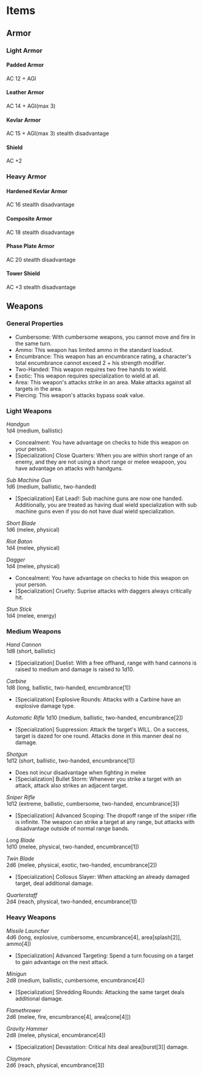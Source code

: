 # Items

## Armor

### Light Armor
#### Padded Armor
AC 12 + AGI

#### Leather Armor
AC 14 + AGI(max 3)

#### Kevlar Armor
AC 15 + AGI(max 3)
stealth disadvantage

#### Shield
AC +2

### Heavy Armor
#### Hardened Kevlar Armor
AC 16
stealth disadvantage

#### Composite Armor
AC 18
stealth disadvantage

#### Phase Plate Armor
AC 20
stealth disadvantage

#### Tower Shield
AC +3
stealth disadvantage

## Weapons
### General Properties
* Cumbersome: With cumbersome weapons, you cannot move and fire in the same turn.
* Ammo: This weapon has limited ammo in the standard loadout.
* Encumbrance: This weapon has an encumbrance rating, a character's total encumbrance cannot exceed 2 + his strength modifier.
* Two-Handed: This weapon requires two free hands to wield.
* Exotic: This weapon requires specialization to wield at all.
* Area: This weapon's attacks strike in an area. Make attacks against all targets in the area.
* Piercing: This weapon's attacks bypass soak value.

### Light Weapons
_Handgun_  
1d4 (medium, ballistic)

* Concealment: You have advantage on checks to hide this weapon on your person.
* [Specialization] Close Quarters: When you are within short range of an enemy, and they are not using a short range or melee weapoon, you have advantage on attacks with handguns.

_Sub Machine Gun_  
1d6 (medium, ballistic, two-handed)

* [Specialization] Eat Lead!: Sub machine guns are now one handed. Additionally, you are treated as having dual wield specialization with sub machine guns even if you do not have dual wield specialization.

_Short Blade_  
1d6 (melee, physical)

_Riot Baton_  
1d4 (melee, physical)

_Dagger_  
1d4 (melee, physical)

* Concealment: You have advantage on checks to hide this weapon on your person.
* [Specialization] Cruelty: Suprise attacks with daggers always critically hit.

_Stun Stick_  
1d4 (melee, energy)

### Medium Weapons
_Hand Cannon_  
1d8 (short, ballistic)

* [Specialization] Duelist: With a free offhand, range with hand cannons is raised to medium and damage is raised to 1d10.

_Carbine_  
1d8 (long, ballistic, two-handed, encumbrance[1])

* [Specialization] Explosive Rounds: Attacks with a Carbine have an explosive damage type.

_Automatic Rifle_
1d10 (medium, ballistic, two-handed, encumbrance[2])

* [Specialization] Suppression: Attack the target's WILL. On a success, target is dazed for one round. Attacks done in this manner deal no damage.

_Shotgun_  
1d12 (short, ballistic, two-handed, encumbrance[1])

* Does not incur disadvantage when fighting in melee
* [Specialization] Bullet Storm: Whenever you strike a target with an attack, attack also strikes an adjacent target.

_Sniper Rifle_  
1d12 (extreme, ballistic, cumbersome, two-handed, encumbrance[3])

* [Specialization] Advanced Scoping: The dropoff range of the sniper rifle is infinite. The weapon can strike a target at any range, but attacks with disadvantage outside of normal range bands.

_Long Blade_  
1d10 (melee, physical, two-handed, encumbrance[1])

_Twin Blade_  
2d6 (melee, physical, exotic, two-handed, encumbrance[2])

* [Specialization] Collosus Slayer: When attacking an already damaged target, deal additional damage.

_Quarterstaff_  
2d4 (reach, physical, two-handed, encumbrance[1])

### Heavy Weapons
_Missile Launcher_  
4d6 (long, explosive, cumbersome, encumbrance[4], area[splash[2]], ammo[4])

* [Specialization] Advanced Targeting: Spend a turn focusing on a target to gain advantage on the next attack.

_Minigun_  
2d8 (medium, ballistic, cumbersome, encumbrance[4])

* [Specialization] Shredding Rounds: Attacking the same target deals additional damage.

_Flamethrower_  
2d6 (melee, fire, encumbrance[4], area[cone[4]])


_Gravity Hammer_  
2d8 (melee, physical, encumbrance[4])

* [Specialization] Devastation: Critical hits deal area[burst[3]] damage.

_Claymore_  
2d6 (reach, physical, encumbrance[3])
